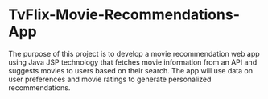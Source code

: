 # TvFlix-Movie-Recommendations-App
The purpose of this project is to develop a movie recommendation web app using Java JSP technology that fetches movie information from an API and suggests movies to users based on their search. The app will use data on user preferences and movie ratings to generate personalized recommendations.
